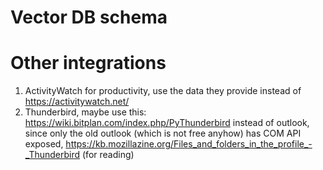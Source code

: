 # Vector DB schema



# Other integrations
1. ActivityWatch for productivity, use the data they provide instead of https://activitywatch.net/
2. Thunderbird, maybe use this: https://wiki.bitplan.com/index.php/PyThunderbird instead of outlook, since only the old outlook (which is not free anyhow) has COM API exposed, https://kb.mozillazine.org/Files_and_folders_in_the_profile_-_Thunderbird (for reading)